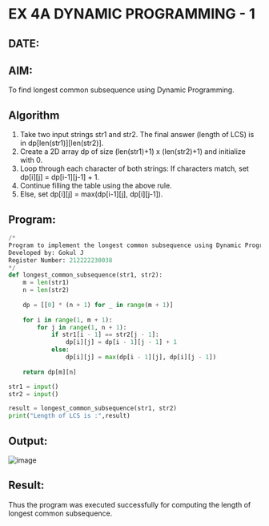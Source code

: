 # EX 4A DYNAMIC PROGRAMMING - 1
## DATE: 
## AIM:
To find longest common subsequence using Dynamic Programming.



## Algorithm
1. Take two input strings str1 and str2.
The final answer (length of LCS) is in dp[len(str1)][len(str2)].
2. Create a 2D array dp of size (len(str1)+1) x (len(str2)+1) and initialize with 0.
3. Loop through each character of both strings:
      If characters match, set dp[i][j] = dp[i-1][j-1] + 1.
4. Continue filling the table using the above rule. 
5. Else, set dp[i][j] = max(dp[i-1][j], dp[i][j-1]).  

## Program:
```Python
/*
Program to implement the longest common subsequence using Dynamic Programming.
Developed by: Gokul J
Register Number: 212222230038 
*/
def longest_common_subsequence(str1, str2):
    m = len(str1)
    n = len(str2)
    
    dp = [[0] * (n + 1) for _ in range(m + 1)]
    
    for i in range(1, m + 1):
        for j in range(1, n + 1):
            if str1[i - 1] == str2[j - 1]:
                dp[i][j] = dp[i - 1][j - 1] + 1
            else:
                dp[i][j] = max(dp[i - 1][j], dp[i][j - 1])
    
    return dp[m][n]

str1 = input()
str2 = input()

result = longest_common_subsequence(str1, str2)
print("Length of LCS is :",result)
```

## Output:

![image](https://github.com/user-attachments/assets/b971ae55-3f3b-4269-9b65-94dbef527aef)



## Result:
Thus the program was executed successfully for computing the length of longest common subsequence.
